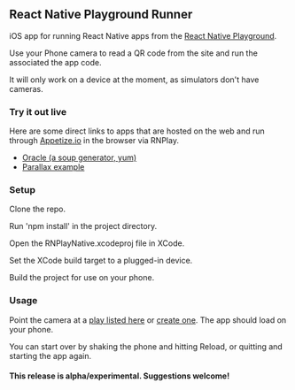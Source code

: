 ## React Native Playground Runner

iOS app for running React Native apps from the [React Native Playground](http://rnplay.org).

Use your Phone camera to read a QR code from the site and run the associated the app code.

It will only work on a device at the moment, as simulators don't have cameras.

### Try it out live

Here are some direct links to apps that are hosted on the web and run
through [Appetize.io](http://www.appetize.io) in the browser via RNPlay.

- [Oracle (a soup generator, yum)](https://appetize.io/embed/dhw0pbp14v89w60quwrj6w70dg?device=iphone6&scale=100&autoplay=false&orientation=portrait&deviceColor=black&params=%7B%22appId%22:%22yQ2fnQ%22,%22moduleName%22:%22Oracle%22%7D)
- [Parallax example](https://appetize.io/embed/dhw0pbp14v89w60quwrj6w70dg?device=iphone5s&scale=100&autoplay=false&orientation=portrait&deviceColor=black&params=%7B%22appId%22:%22qAFzcA%22,%22moduleName%22:%22ParallaxExample%22%7D)

### Setup

Clone the repo.

Run 'npm install' in the project directory.

Open the RNPlayNative.xcodeproj file in XCode.

Set the XCode build target to a plugged-in device.

Build the project for use on your phone.

### Usage

Point the camera at a [play listed here](http://rnplay.org/plays) or [create one](http://rnplay.org/plays/new). The app should load on your phone.

You can start over by shaking the phone and hitting Reload, or quitting and starting the app again.


#### This release is alpha/experimental. Suggestions welcome!
 
